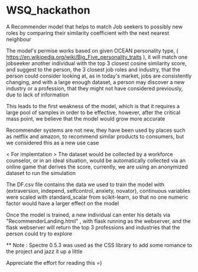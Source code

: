 # WSQ_hackathon
A Recommender model that helps to match Job seekers to possibly new roles by 
comparing their similarity coefficient with the next nearest neighbour

The model's permise works based on given OCEAN personality type, ( https://en.wikipedia.org/wiki/Big_Five_personality_traits ),
it will match one jobseeker another individual with the top 3 closest cosine similarity score, and suggest to the person, the 3 closest
job roles and industry, that the person could consider looking at, as in today's market, jobs are consistently changing, and with
a large enough dataset, a person may discover a new industry or a profession, that they might not have considered previously, due to
lack of information

This leads to the first weakness of the model, which is that it requires a large pool of samples in order to be effective, however, after 
the critical mass point, we believe that the model would grow more accurate

Recommender systems are not new, they have been used by places such as netflix and amazon, to recommend similar products to consumers, 
but we considered this as a new use case

< For implemtation >
The dataset would be collected by a workforce counselor, or in an ideal situation, would be automatically collected via an online
game that derives the score,  currently, we are using an anonymized dataset to run the simulation


The DF.csv file contains the data we used to train the model with (extraversion,	independ,	selfcontrol,	anxiety,	novator),
continuous variables were scaled with standard_scalar from scikit-learn, so that no one numeric factor would have a larger effect on the
model

Once the model is trained, a new individual can enter his details via "RecommenderLanding.html" , with flask running as the webserver,
and the flask webserver will return the top 3 professions and industries that the person could try to explore


** Note : Spectre 0.5.3 was used as the CSS library to add some romance to the project and jazz it up a little

Appreciate the effort for reading this =)
